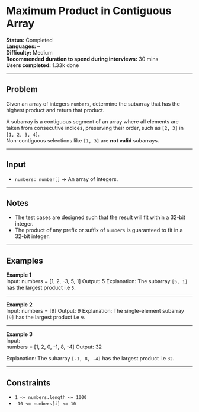 # Maximum Product in Contiguous Array

**Status:** Completed  
**Languages:** –  
**Difficulty:** Medium  
**Recommended duration to spend during interviews:** 30 mins  
**Users completed:** 1.33k done  

---

## Problem

Given an array of integers `numbers`, determine the subarray that has the highest product and return that product.

A subarray is a contiguous segment of an array where all elements are taken from consecutive indices, preserving their order, such as `[2, 3]` in `[1, 2, 3, 4]`.  
Non-contiguous selections like `[1, 3]` are **not valid** subarrays.

---

## Input
- `numbers: number[]` → An array of integers.

---

## Notes
- The test cases are designed such that the result will fit within a 32-bit integer.
- The product of any prefix or suffix of `numbers` is guaranteed to fit in a 32-bit integer.

---

## Examples

**Example 1**  
Input:  numbers = [1, 2, -3, 5, 1]
Output:  5
Explanation: The subarray `[5, 1]` has the largest product i.e `5`.

---

**Example 2**  
Input:  numbers = [9]
Output:  9
Explanation: The single-element subarray `[9]` has the largest product i.e `9`.

---

**Example 3**  
Input:  
numbers = [1, 2, 0, -1, 8, -4]
Output:  32

Explanation: The subarray `[-1, 8, -4]` has the largest product i.e `32`.

---

## Constraints
- `1 <= numbers.length <= 1000`  
- `-10 <= numbers[i] <= 10`  


